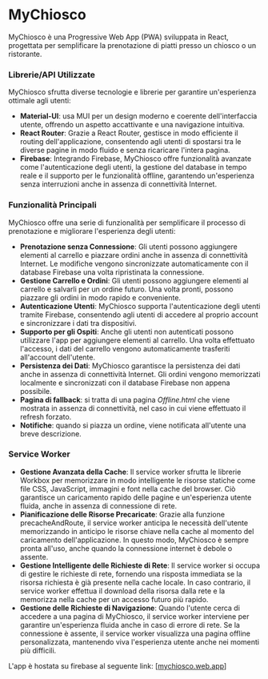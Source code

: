 # MyChiosco

MyChiosco è una Progressive Web App (PWA) sviluppata in React, progettata per semplificare la prenotazione di piatti presso un chiosco o un ristorante. 
### Librerie/API Utilizzate
MyChiosco sfrutta diverse tecnologie e librerie per garantire un'esperienza ottimale agli utenti:

* **Material-UI**: usa MUI per un design moderno e coerente dell'interfaccia utente, offrendo un aspetto accattivante e una navigazione intuitiva.
* **React Router**: Grazie a React Router, gestisce in modo efficiente il routing dell'applicazione, consentendo agli utenti di spostarsi tra le diverse pagine in modo fluido e senza ricaricare l'intera pagina.
* **Firebase**: Integrando Firebase, MyChiosco offre funzionalità avanzate come l'autenticazione degli utenti, la gestione del database in tempo reale e il supporto per le funzionalità offline, garantendo un'esperienza senza interruzioni anche in assenza di connettività Internet.
### Funzionalità Principali
MyChiosco offre una serie di funzionalità per semplificare il processo di prenotazione e migliorare l'esperienza degli utenti:

* **Prenotazione senza Connessione**: Gli utenti possono aggiungere elementi al carrello e piazzare ordini anche in assenza di connettività Internet. Le modifiche vengono sincronizzate automaticamente con il database Firebase una volta ripristinata la connessione.
* **Gestione Carrello e Ordini**: Gli utenti possono aggiungere elementi al carrello e salvarli per un ordine futuro. Una volta pronti, possono piazzare gli ordini in modo rapido e conveniente.
* **Autenticazione Utenti**: MyChiosco supporta l'autenticazione degli utenti tramite Firebase, consentendo agli utenti di accedere al proprio account e sincronizzare i dati tra dispositivi.
* **Supporto per gli Ospiti**: Anche gli utenti non autenticati possono utilizzare l'app per aggiungere elementi al carrello. Una volta effettuato l'accesso, i dati del carrello vengono automaticamente trasferiti all'account dell'utente.
* **Persistenza dei Dati**: MyChiosco garantisce la persistenza dei dati anche in assenza di connettività Internet. Gli ordini vengono memorizzati localmente e sincronizzati con il database Firebase non appena possibile.
* **Pagina di fallback**: si tratta di una pagina *Offline.html* che viene mostrata in assenza di connettività, nel caso in cui viene effettuato il refresh forzato.
* **Notifiche**: quando si piazza un ordine, viene notificata all'utente una breve descrizione.

### Service Worker
* **Gestione Avanzata della Cache**: Il service worker sfrutta le librerie Workbox per memorizzare in modo intelligente le risorse statiche come file CSS, JavaScript, immagini e font nella cache del browser. Ciò garantisce un caricamento rapido delle pagine e un'esperienza utente fluida, anche in assenza di connessione di rete.
* **Pianificazione delle Risorse Precaricate**: Grazie alla funzione precacheAndRoute, il service worker anticipa le necessità dell'utente memorizzando in anticipo le risorse chiave nella cache al momento del caricamento dell'applicazione. In questo modo, MyChiosco è sempre pronta all'uso, anche quando la connessione internet è debole o assente.
* **Gestione Intelligente delle Richieste di Rete**: Il service worker si occupa di gestire le richieste di rete, fornendo una risposta immediata se la risorsa richiesta è già presente nella cache locale. In caso contrario, il service worker effettua il download della risorsa dalla rete e la memorizza nella cache per un accesso futuro più rapido.
* **Gestione delle Richieste di Navigazione**: Quando l'utente cerca di accedere a una pagina di MyChiosco, il service worker interviene per garantire un'esperienza fluida anche in caso di errore di rete. Se la connessione è assente, il service worker visualizza una pagina offline personalizzata, mantenendo viva l'esperienza utente anche nei momenti più difficili.

L'app è hostata su firebase al seguente link: [[mychiosco.web.app](https://mychiosco.web.app/)]
